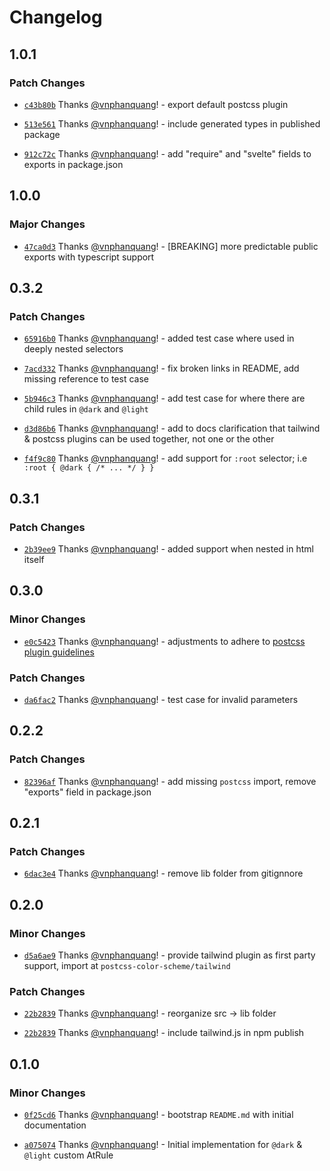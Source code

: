 # Changelog

## 1.0.1

### Patch Changes

- [`c43b80b`](https://github.com/vnphanquang/postcss-color-scheme/commit/c43b80be966b531642e13413512bf1ffd7722a59) Thanks [@vnphanquang](https://github.com/vnphanquang)! - export default postcss plugin

- [`513e561`](https://github.com/vnphanquang/postcss-color-scheme/commit/513e561bd1122dd2b184e3b2428e176e675aa559) Thanks [@vnphanquang](https://github.com/vnphanquang)! - include generated types in published package

- [`912c72c`](https://github.com/vnphanquang/postcss-color-scheme/commit/912c72cbfb1db39ec878066502ddc28c2e00cbb3) Thanks [@vnphanquang](https://github.com/vnphanquang)! - add "require" and "svelte" fields to exports in package.json

## 1.0.0

### Major Changes

- [`47ca0d3`](https://github.com/vnphanquang/postcss-color-scheme/commit/47ca0d3e1abc4f24d7a5ab6723c1e19e20c4d005) Thanks [@vnphanquang](https://github.com/vnphanquang)! - [BREAKING] more predictable public exports with typescript support

## 0.3.2

### Patch Changes

- [`65916b0`](https://github.com/vnphanquang/postcss-color-scheme/commit/65916b0c7bf563b2ed97f8468592aec5343a1873) Thanks [@vnphanquang](https://github.com/vnphanquang)! - added test case where used in deeply nested selectors

- [`7acd332`](https://github.com/vnphanquang/postcss-color-scheme/commit/7acd332da371d1699846411e3684ea78fd7e005e) Thanks [@vnphanquang](https://github.com/vnphanquang)! - fix broken links in README, add missing reference to test case

- [`5b946c3`](https://github.com/vnphanquang/postcss-color-scheme/commit/5b946c317f06b380b925453d18b6bdb3b3ae9789) Thanks [@vnphanquang](https://github.com/vnphanquang)! - add test case for where there are child rules in `@dark` and `@light`

- [`d3d86b6`](https://github.com/vnphanquang/postcss-color-scheme/commit/d3d86b61b2bf2e99069cfd58fae0ff3e0d3955a3) Thanks [@vnphanquang](https://github.com/vnphanquang)! - add to docs clarification that tailwind & postcss plugins can be used together, not one or the other

- [`f4f9c80`](https://github.com/vnphanquang/postcss-color-scheme/commit/f4f9c80607aaadd6af9bd9bd37052a0c234874d9) Thanks [@vnphanquang](https://github.com/vnphanquang)! - add support for `:root` selector; i.e `:root { @dark { /* ... */ } }`

## 0.3.1

### Patch Changes

- [`2b39ee9`](https://github.com/vnphanquang/postcss-color-scheme/commit/2b39ee9f65633d39155e00883b69cc96e1d5e173) Thanks [@vnphanquang](https://github.com/vnphanquang)! - added support when nested in html itself

## 0.3.0

### Minor Changes

- [`e0c5423`](https://github.com/vnphanquang/postcss-color-scheme/commit/e0c54236c6c953e068a1dd84422f3625adb95b30) Thanks [@vnphanquang](https://github.com/vnphanquang)! - adjustments to adhere to [postcss plugin guidelines](https://github.com/postcss/postcss/blob/main/docs/guidelines/plugin.md)

### Patch Changes

- [`da6fac2`](https://github.com/vnphanquang/postcss-color-scheme/commit/da6fac2d405e3719937c943a07c691026cd3bd5b) Thanks [@vnphanquang](https://github.com/vnphanquang)! - test case for invalid parameters

## 0.2.2

### Patch Changes

- [`82396af`](https://github.com/vnphanquang/postcss-color-scheme/commit/82396af36921a504685ea4127286f807b687dafe) Thanks [@vnphanquang](https://github.com/vnphanquang)! - add missing `postcss` import, remove "exports" field in package.json

## 0.2.1

### Patch Changes

- [`6dac3e4`](https://github.com/vnphanquang/postcss-color-scheme/commit/6dac3e4834a7dff546ad3a7ff62ce55197eed10f) Thanks [@vnphanquang](https://github.com/vnphanquang)! - remove lib folder from gitignnore

## 0.2.0

### Minor Changes

- [`d5a6ae9`](https://github.com/vnphanquang/postcss-color-scheme/commit/d5a6ae974d1769d3cab72683822bd8ddf4af472e) Thanks [@vnphanquang](https://github.com/vnphanquang)! - provide tailwind plugin as first party support, import at `postcss-color-scheme/tailwind`

### Patch Changes

- [`22b2839`](https://github.com/vnphanquang/postcss-color-scheme/commit/22b283923eb3b44db9c5afe41c6ac8562e38ea1f) Thanks [@vnphanquang](https://github.com/vnphanquang)! - reorganize src -> lib folder

- [`22b2839`](https://github.com/vnphanquang/postcss-color-scheme/commit/22b283923eb3b44db9c5afe41c6ac8562e38ea1f) Thanks [@vnphanquang](https://github.com/vnphanquang)! - include tailwind.js in npm publish

## 0.1.0

### Minor Changes

- [`0f25cd6`](https://github.com/vnphanquang/postcss-color-scheme/commit/0f25cd67d44ba52846d214a25bf724ae57544444) Thanks [@vnphanquang](https://github.com/vnphanquang)! - bootstrap `README.md` with initial documentation

- [`a075074`](https://github.com/vnphanquang/postcss-color-scheme/commit/a0750748ee3befbd842634762205c37caae204ae) Thanks [@vnphanquang](https://github.com/vnphanquang)! - Initial implementation for `@dark` & `@light` custom AtRule
